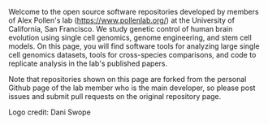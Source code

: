 Welcome to the open source software repositories developed by members of Alex Pollen's lab (https://www.pollenlab.org/) at the University of California, San Francisco. We study genetic control of human brain evolution using single cell genomics, genome engineering, and stem cell models. On this page, you will find software tools for analyzing large single cell genomics datasets, tools for cross-species comparisons, and code to replicate analysis in the lab's published papers.

Note that repositories shown on this page are forked from the personal Github page of the lab member who is the main developer, so please post issues and submit pull requests on the original repository page.

Logo credit: Dani Swope

